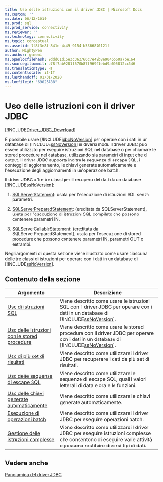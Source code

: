 ```yaml
---
title: Uso delle istruzioni con il driver JDBC | Microsoft Docs
ms.custom: ''
ms.date: 08/12/2019
ms.prod: sql
ms.prod_service: connectivity
ms.reviewer: ''
ms.technology: connectivity
ms.topic: conceptual
ms.assetid: 7f8f3e8f-841e-4449-9154-b5366870121f
author: MightyPen
ms.author: genemi
ms.openlocfilehash: 9ddd61d15e3c363766c7e49b8e9045b60a7be164
ms.sourcegitcommit: b78f7ab9281f570b87f96991ebd9a095812cc546
ms.translationtype: HT
ms.contentlocale: it-IT
ms.lasthandoff: 01/31/2020
ms.locfileid: "69025788"
---
```

# <a name="using-statements-with-the-jdbc-driver"></a>Uso delle istruzioni con il driver JDBC

[!INCLUDE[Driver_JDBC_Download](../../includes/driver_jdbc_download.md)]

È possibile usare [!INCLUDE[jdbcNoVersion](../../includes/jdbcnoversion_md.md)] per operare con i dati in un database di [!INCLUDE[ssNoVersion](../../includes/ssnoversion-md.md)] in diversi modi. Il driver JDBC può essere utilizzato per eseguire istruzioni SQL nel database o per chiamare le stored procedure nel database, utilizzando sia parametri di input che di output. Il driver JDBC supporta inoltre le sequenze di escape SQL, i conteggi di aggiornamento, le chiavi generate automaticamente e l'esecuzione degli aggiornamenti in un'operazione batch.  
  
Il driver JDBC offre tre classi per il recupero dei dati da un database [!INCLUDE[ssNoVersion](../../includes/ssnoversion-md.md)]:  
  
1. [SQLServerStatement](../../connect/jdbc/reference/sqlserverstatement-class.md): usata per l'esecuzione di istruzioni SQL senza parametri.  
  
2. [SQLServerPreparedStatement](../../connect/jdbc/reference/sqlserverpreparedstatement-class.md): (ereditata da SQLServerStatement), usata per l'esecuzione di istruzioni SQL compilate che possono contenere parametri IN.  
  
3. [SQLServerCallableStatement](../../connect/jdbc/reference/sqlservercallablestatement-class.md): (ereditata da SQLServerPreparedStatement), usata per l'esecuzione di stored procedure che possono contenere parametri IN, parametri OUT o entrambi.  
  
 Negli argomenti di questa sezione viene illustrato come usare ciascuna delle tre classi di istruzioni per operare con i dati in un database di [!INCLUDE[ssNoVersion](../../includes/ssnoversion-md.md)].  
  
## <a name="in-this-section"></a>Contenuto della sezione  

| Argomento                                                                                                    | Descrizione                                                                                                                                            |
| -------------------------------------------------------------------------------------------------------- | ------------------------------------------------------------------------------------------------------------------------------------------------------ |
| [Uso di istruzioni SQL](../../connect/jdbc/using-statements-with-sql.md)                             | Viene descritto come usare le istruzioni SQL con il driver JDBC per operare con i dati in un database di [!INCLUDE[ssNoVersion](../../includes/ssnoversion-md.md)].    |
| [Uso delle istruzioni con le stored procedure](../../connect/jdbc/using-statements-with-stored-procedures.md) | Viene descritto come usare le stored procedure con il driver JDBC per operare con i dati in un database di [!INCLUDE[ssNoVersion](../../includes/ssnoversion-md.md)]. |
| [Uso di più set di risultati](../../connect/jdbc/using-multiple-result-sets.md)                           | Viene descritto come utilizzare il driver JDBC per recuperare i dati da più set di risultati.                                                                       |
| [Uso delle sequenze di escape SQL](../../connect/jdbc/using-sql-escape-sequences.md)                           | Viene descritto come utilizzare le sequenze di escape SQL, quali i valori letterali di data e ora e le funzioni.                                                               |
| [Uso delle chiavi generate automaticamente](../../connect/jdbc/using-auto-generated-keys.md)                             | Viene descritto come utilizzare le chiavi generate automaticamente.                                                                                                     |
| [Esecuzione di operazioni batch](../../connect/jdbc/performing-batch-operations.md)                         | Viene descritto come utilizzare il driver JDBC per eseguire operazioni batch.                                                                                      |
| [Gestione delle istruzioni complesse](../../connect/jdbc/handling-complex-statements.md)                         | Viene descritto come utilizzare il driver JDBC per eseguire istruzioni complesse che consentono di eseguire varie attività e possono restituire diversi tipi di dati.               |
  
## <a name="see-also"></a>Vedere anche

[Panoramica del driver JDBC](../../connect/jdbc/overview-of-the-jdbc-driver.md)  
